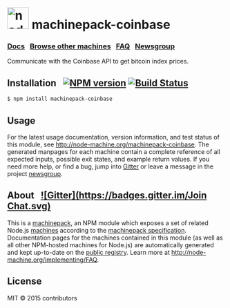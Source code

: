 <h1>
  <a href="http://node-machine.org" title="Node-Machine public registry"><img alt="node-machine logo" title="Node-Machine Project" src="http://node-machine.org/images/machine-anthropomorph-for-white-bg.png" width="50" /></a>
  machinepack-coinbase
</h1>

### [Docs](http://node-machine.org/machinepack-coinbase) &nbsp; [Browse other machines](http://node-machine.org/machinepacks) &nbsp;  [FAQ](http://node-machine.org/implementing/FAQ)  &nbsp;  [Newsgroup](https://groups.google.com/forum/?hl=en#!forum/node-machine)

Communicate with the Coinbase API to get bitcoin index prices.


## Installation &nbsp; [![NPM version](https://badge.fury.io/js/machinepack-coinbase.svg)](http://badge.fury.io/js/machinepack-coinbase) [![Build Status](https://travis-ci.org/mikermcneil/machinepack-coinbase.png?branch=master)](https://travis-ci.org/mikermcneil/machinepack-coinbase)

```sh
$ npm install machinepack-coinbase
```

## Usage

For the latest usage documentation, version information, and test status of this module, see <a href="http://node-machine.org/machinepack-coinbase" title="Communicate with the Coinbase API to get bitcoin index prices. (for node.js)">http://node-machine.org/machinepack-coinbase</a>.  The generated manpages for each machine contain a complete reference of all expected inputs, possible exit states, and example return values.  If you need more help, or find a bug, jump into [Gitter](https://gitter.im/node-machine/general) or leave a message in the project [newsgroup](https://groups.google.com/forum/?hl=en#!forum/node-machine).

## About  &nbsp; [![Gitter](https://badges.gitter.im/Join Chat.svg)](https://gitter.im/node-machine/general?utm_source=badge&utm_medium=badge&utm_campaign=pr-badge&utm_content=badge)

This is a [machinepack](http://node-machine.org/machinepacks), an NPM module which exposes a set of related Node.js [machines](http://node-machine.org/spec/machine) according to the [machinepack specification](http://node-machine.org/spec/machinepack).
Documentation pages for the machines contained in this module (as well as all other NPM-hosted machines for Node.js) are automatically generated and kept up-to-date on the <a href="http://node-machine.org" title="Public machine registry for Node.js">public registry</a>.
Learn more at <a href="http://node-machine.org/implementing/FAQ" title="Machine Project FAQ (for implementors)">http://node-machine.org/implementing/FAQ</a>.

## License

MIT &copy; 2015 contributors

